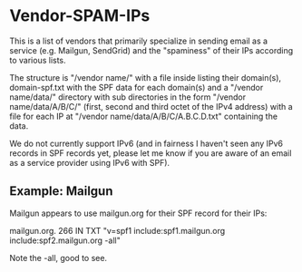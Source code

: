 # Vendor-SPAM-IPs

This is a list of vendors that primarily specialize in sending email as a service (e.g. Mailgun, SendGrid) and the "spaminess" of their IPs according to various lists.

The structure is "/vendor name/" with a file inside listing their domain(s), domain-spf.txt with the SPF data for each domain(s) and a "/vendor name/data/" directory with sub directories in the form "/vendor name/data/A/B/C/" (first, second and third octet of the IPv4 address) with a file for each IP at "/vendor name/data/A/B/C/A.B.C.D.txt" containing the data.

We do not currently support IPv6 (and in fairness I haven't seen any IPv6 records in SPF records yet, please let me know if you are aware of an email as a service provider using IPv6 with SPF). 

## Example: Mailgun

Mailgun appears to use mailgun.org for their SPF record for their IPs:

mailgun.org.            266     IN      TXT     "v=spf1 include:spf1.mailgun.org include:spf2.mailgun.org -all"

Note the -all, good to see.
